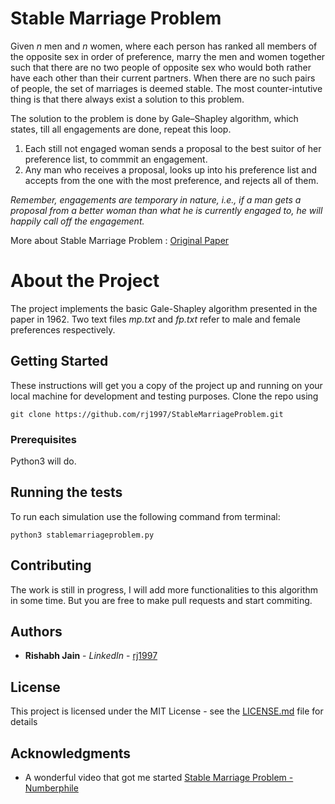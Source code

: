 

# Stable Marriage Problem

Given *n* men and *n* women, where each person has ranked all members of the opposite sex in order of preference, marry the men and women together such that there are no two people of opposite sex who would both rather have each other than their current partners. When there are no such pairs of people, the set of marriages is deemed stable. The most counter-intutive thing is that there always exist a solution to this problem.

The solution to the problem is done by Gale–Shapley algorithm, which states, till all engagements are done, repeat this loop.
1. Each still not engaged woman sends a proposal to the best suitor of her preference list, to commmit an engagement.
2. Any man who receives a proposal, looks up into his preference list and accepts from the one with the most preference, and rejects all of them.

*Remember, engagements are temporary in nature, i.e., if a man gets a proposal from a better woman than what he is currently engaged to, he will happily call off the engagement.*

More about Stable Marriage Problem : [Original Paper](pages.cs.wisc.edu/~cs787-1/GaleShapley.pdf)

# About the Project
The project implements the basic Gale-Shapley algorithm presented in the paper in 1962. Two text files *mp.txt* and *fp.txt* refer to male and female preferences respectively.
 
## Getting Started

These instructions will get you a copy of the project up and running on your local machine for development and testing purposes.
Clone the repo using 
```
git clone https://github.com/rj1997/StableMarriageProblem.git
```

### Prerequisites

Python3 will do.

## Running the tests

To run each simulation use the following command from terminal:

```
python3 stablemarriageproblem.py
```

## Contributing

The work is still in progress, I will add more functionalities to this algorithm in some time.
But you are free to make pull requests and start commiting.


## Authors

* **Rishabh Jain** - *LinkedIn* - [rj1997](https://www.linkedin.com/in/rj1997/)


## License

This project is licensed under the MIT License - see the [LICENSE.md](LICENSE.md) file for details

## Acknowledgments

* A wonderful video that got me started [Stable Marriage Problem - Numberphile](https://www.youtube.com/watch?v=Qcv1IqHWAzg)


